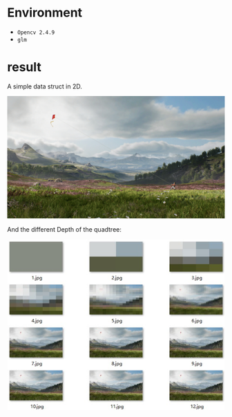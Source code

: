 # Environment
- `Opencv 2.4.9` 
- `glm`

# result
A simple data struct in 2D.

![mark](QuadTree/src/Kite.jpg)

And the different Depth of the quadtree:

![mark](QuadTree/ans.jpg)
